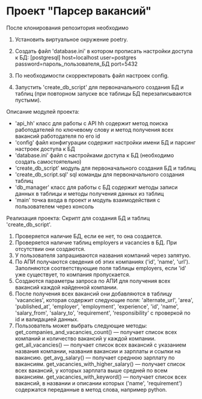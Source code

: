 # Проект "Парсер вакансий"
После клонирования репозитория необходимо
1. Установить виртуальное окружение poetry.
2. Создать файл 'database.ini' в котором прописать настройки доступа к БД:
[postgresql]
host=localhost
user=postgres
password=пароль_пользователя_БД
port=5432

3. По необходимости скорректировать файл настроек config.
4. Запустить 'create_db_script' для первоначального создания БД и таблиц
   (при повторном запуске все таблицы БД перезаписываются пустыми).

Описание модулей проекта:
- 'api_hh' класс для работы с API hh содержит метод поиска работодателей по ключевому слову
 и метод получения всех вакансий работодателя по его id
- 'config' файл конфигурации содержит настройки имени БД и парсинг настроек доступа к БД
- 'database.ini' файл с настройками доступа к БД (необходимо создать самостоятельно)
- 'create_db_script' модуль для первоначального создания БД и таблиц
- 'create_db_script.sql' sql команды для первоначального создания таблиц
- 'db_manager' класс для работы с БД содержит методы записи данных в таблицы и методы получения 
 данных из таблиц
- 'main' точка входа в проект и модуль взаимодействия с пользователем через консоль

Реализация проекта:
Скрипт для создания БД и таблиц 'create_db_script'.
1. Проверяется наличие БД, если ее нет, то она создается.
2. Проверяется наличие таблиц employers и vacancies в БД. При отсутствии они создаются.
3. У пользователя запрашиваются названия компаний через запятую.
4. По АПИ получаются сведения об этих компаниях ('id', 'name', 'url'). Заполняются соответствующие поля
таблицы employers, если 'id' уже существует, то компания пропускается.
5. Создаются параметры запроса по АПИ для получения всех вакансий каждой найденной компании.
6. После получения всех вакансий они добавляются в таблицу 'vacancies', которая содержит следующие поля:
'alternate_url', 'area', 'published_at', 'employer', 'employment', 'experience', 'id', 'name', 
'salary_from', 'salary_to', 'requirement', 'responsibility' с проверкой по id и валидацией данных.
7. Пользователь может выбрать следующие методы:
get_companies_and_vacancies_count()
 — получает список всех компаний и количество вакансий у каждой компании.
get_all_vacancies()
 — получает список всех вакансий с указанием названия компании, названия вакансии и зарплаты и ссылки на вакансию.
get_avg_salary()
 — получает среднюю зарплату по вакансиям.
get_vacancies_with_higher_salary()
 — получает список всех вакансий, у которых зарплата выше средней по всем вакансиям.
get_vacancies_with_keyword()
 — получает список всех вакансий, в названии и описании которых ('name', 'requirement') содержатся 
переданные в метод слова, например python.
